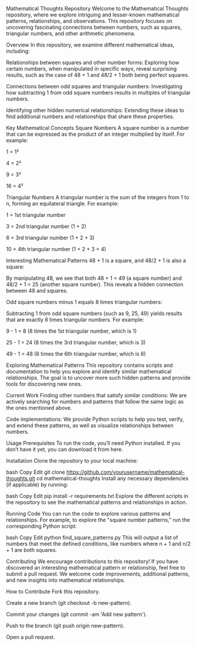 Mathematical Thoughts Repository
Welcome to the Mathematical Thoughts repository, where we explore intriguing and lesser-known mathematical patterns, relationships, and observations. This repository focuses on uncovering fascinating connections between numbers, such as squares, triangular numbers, and other arithmetic phenomena.

Overview
In this repository, we examine different mathematical ideas, including:

Relationships between squares and other number forms: Exploring how certain numbers, when manipulated in specific ways, reveal surprising results, such as the case of 48 + 1 and 48/2 + 1 both being perfect squares.

Connections between odd squares and triangular numbers: Investigating how subtracting 1 from odd square numbers results in multiples of triangular numbers.

Identifying other hidden numerical relationships: Extending these ideas to find additional numbers and relationships that share these properties.

Key Mathematical Concepts
Square Numbers
A square number is a number that can be expressed as the product of an integer multiplied by itself. For example:

1 = 1²

4 = 2²

9 = 3²

16 = 4²

Triangular Numbers
A triangular number is the sum of the integers from 1 to n, forming an equilateral triangle. For example:

1 = 1st triangular number

3 = 2nd triangular number (1 + 2)

6 = 3rd triangular number (1 + 2 + 3)

10 = 4th triangular number (1 + 2 + 3 + 4)

Interesting Mathematical Patterns
48 + 1 is a square, and 48/2 + 1 is also a square:

By manipulating 48, we see that both 48 + 1 = 49 (a square number) and 48/2 + 1 = 25 (another square number). This reveals a hidden connection between 48 and squares.

Odd square numbers minus 1 equals 8 times triangular numbers:

Subtracting 1 from odd square numbers (such as 9, 25, 49) yields results that are exactly 8 times triangular numbers. For example:

9 - 1 = 8 (8 times the 1st triangular number, which is 1)

25 - 1 = 24 (8 times the 3rd triangular number, which is 3)

49 - 1 = 48 (8 times the 6th triangular number, which is 6)

Exploring Mathematical Patterns
This repository contains scripts and documentation to help you explore and identify similar mathematical relationships. The goal is to uncover more such hidden patterns and provide tools for discovering new ones.

Current Work
Finding other numbers that satisfy similar conditions: We are actively searching for numbers and patterns that follow the same logic as the ones mentioned above.

Code implementations: We provide Python scripts to help you test, verify, and extend these patterns, as well as visualize relationships between numbers.

Usage
Prerequisites
To run the code, you’ll need Python installed. If you don’t have it yet, you can download it from here.

Installation
Clone the repository to your local machine:

bash
Copy
Edit
git clone https://github.com/yourusername/mathematical-thoughts.git
cd mathematical-thoughts
Install any necessary dependencies (if applicable) by running:

bash
Copy
Edit
pip install -r requirements.txt
Explore the different scripts in the repository to see the mathematical patterns and relationships in action.

Running Code
You can run the code to explore various patterns and relationships. For example, to explore the "square number patterns," run the corresponding Python script:

bash
Copy
Edit
python find_square_patterns.py
This will output a list of numbers that meet the defined conditions, like numbers where n + 1 and n/2 + 1 are both squares.

Contributing
We encourage contributions to this repository! If you have discovered an interesting mathematical pattern or relationship, feel free to submit a pull request. We welcome code improvements, additional patterns, and new insights into mathematical relationships.

How to Contribute
Fork this repository.

Create a new branch (git checkout -b new-pattern).

Commit your changes (git commit -am 'Add new pattern').

Push to the branch (git push origin new-pattern).

Open a pull request.

